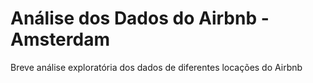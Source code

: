 # Análise dos Dados do Airbnb - Amsterdam
Breve análise exploratória dos dados de diferentes locações do Airbnb
